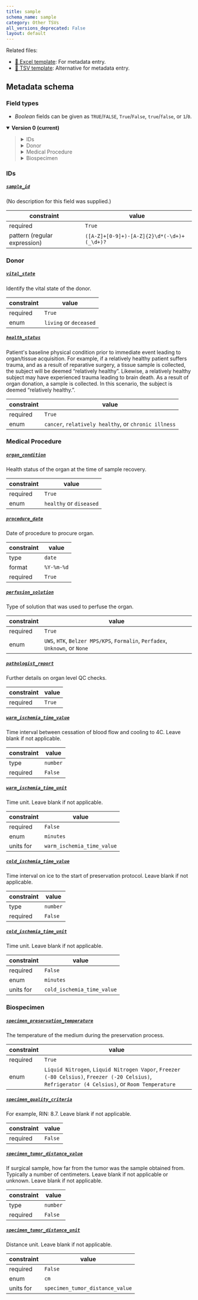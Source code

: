 ```yaml
---
title: sample
schema_name: sample
category: Other TSVs
all_versions_deprecated: False
layout: default
---
```


Related files:

- [📝 Excel template](https://raw.githubusercontent.com/hubmapconsortium/ingest-validation-tools/main/docs/sample/sample.xlsx): For metadata entry.
- [📝 TSV template](https://raw.githubusercontent.com/hubmapconsortium/ingest-validation-tools/main/docs/sample/sample.tsv): Alternative for metadata entry.





## Metadata schema

### Field types
- *Boolean* fields can be given as `TRUE`/`FALSE`, `True`/`False`, `true`/`false`, or `1`/`0`.  


<details markdown="1" open="true"><summary><b>Version 0 (current)</b></summary>

<blockquote markdown="1">

<details markdown="1"><summary>IDs</summary>

[`sample_id`](#sample_id)<br>

</details>
<details markdown="1"><summary>Donor</summary>

[`vital_state`](#vital_state)<br>
[`health_status`](#health_status)<br>

</details>
<details markdown="1"><summary>Medical Procedure</summary>

[`organ_condition`](#organ_condition)<br>
[`procedure_date`](#procedure_date)<br>
[`perfusion_solution`](#perfusion_solution)<br>
[`pathologist_report`](#pathologist_report)<br>
[`warm_ischemia_time_value`](#warm_ischemia_time_value)<br>
[`warm_ischemia_time_unit`](#warm_ischemia_time_unit)<br>
[`cold_ischemia_time_value`](#cold_ischemia_time_value)<br>
[`cold_ischemia_time_unit`](#cold_ischemia_time_unit)<br>

</details>
<details markdown="1"><summary>Biospecimen</summary>

[`specimen_preservation_temperature`](#specimen_preservation_temperature)<br>
[`specimen_quality_criteria`](#specimen_quality_criteria)<br>
[`specimen_tumor_distance_value`](#specimen_tumor_distance_value)<br>
[`specimen_tumor_distance_unit`](#specimen_tumor_distance_unit)<br>
</details>

</blockquote>

### IDs

<a name="sample_id"></a>
##### [`sample_id`](#sample_id)
(No description for this field was supplied.)

| constraint | value |
| --- | --- |
| required | `True` |
| pattern (regular expression) | <code>([A-Z]+[0-9]+)-[A-Z]{2}\d*(-\d+)+(_\d+)?</code> |

### Donor

<a name="vital_state"></a>
##### [`vital_state`](#vital_state)
Identify the vital state of the donor.

| constraint | value |
| --- | --- |
| required | `True` |
| enum | `living` or `deceased` |

<a name="health_status"></a>
##### [`health_status`](#health_status)
Patient's baseline physical condition prior to immediate event leading to organ/tissue acquisition. For example, if a relatively healthy patient suffers trauma, and as a result of reparative surgery, a tissue sample is collected, the subject will be deemed “relatively healthy”.   Likewise, a relatively healthy subject may have experienced trauma leading to brain death.  As a result of organ donation, a sample is collected.  In this scenario, the subject is deemed “relatively healthy.”.

| constraint | value |
| --- | --- |
| required | `True` |
| enum | `cancer`, `relatively healthy`, or `chronic illness` |

### Medical Procedure

<a name="organ_condition"></a>
##### [`organ_condition`](#organ_condition)
Health status of the organ at the time of sample recovery.

| constraint | value |
| --- | --- |
| required | `True` |
| enum | `healthy` or `diseased` |

<a name="procedure_date"></a>
##### [`procedure_date`](#procedure_date)
Date of procedure to procure organ.

| constraint | value |
| --- | --- |
| type | `date` |
| format | `%Y-%m-%d` |
| required | `True` |

<a name="perfusion_solution"></a>
##### [`perfusion_solution`](#perfusion_solution)
Type of solution that was used to perfuse the organ.

| constraint | value |
| --- | --- |
| required | `True` |
| enum | `UWS`, `HTK`, `Belzer MPS/KPS`, `Formalin`, `Perfadex`, `Unknown`, or `None` |

<a name="pathologist_report"></a>
##### [`pathologist_report`](#pathologist_report)
Further details on organ level QC checks.

| constraint | value |
| --- | --- |
| required | `True` |

<a name="warm_ischemia_time_value"></a>
##### [`warm_ischemia_time_value`](#warm_ischemia_time_value)
Time interval between cessation of blood flow and cooling to 4C. Leave blank if not applicable.

| constraint | value |
| --- | --- |
| type | `number` |
| required | `False` |

<a name="warm_ischemia_time_unit"></a>
##### [`warm_ischemia_time_unit`](#warm_ischemia_time_unit)
Time unit. Leave blank if not applicable.

| constraint | value |
| --- | --- |
| required | `False` |
| enum | `minutes` |
| units for | `warm_ischemia_time_value` |

<a name="cold_ischemia_time_value"></a>
##### [`cold_ischemia_time_value`](#cold_ischemia_time_value)
Time interval on ice to the start of preservation protocol. Leave blank if not applicable.

| constraint | value |
| --- | --- |
| type | `number` |
| required | `False` |

<a name="cold_ischemia_time_unit"></a>
##### [`cold_ischemia_time_unit`](#cold_ischemia_time_unit)
Time unit. Leave blank if not applicable.

| constraint | value |
| --- | --- |
| required | `False` |
| enum | `minutes` |
| units for | `cold_ischemia_time_value` |

### Biospecimen

<a name="specimen_preservation_temperature"></a>
##### [`specimen_preservation_temperature`](#specimen_preservation_temperature)
The temperature of the medium during the preservation process.

| constraint | value |
| --- | --- |
| required | `True` |
| enum | `Liquid Nitrogen`, `Liquid Nitrogen Vapor`, `Freezer (-80 Celsius)`, `Freezer (-20 Celsius)`, `Refrigerator (4 Celsius)`, or `Room Temperature` |

<a name="specimen_quality_criteria"></a>
##### [`specimen_quality_criteria`](#specimen_quality_criteria)
For example, RIN: 8.7. Leave blank if not applicable.

| constraint | value |
| --- | --- |
| required | `False` |

<a name="specimen_tumor_distance_value"></a>
##### [`specimen_tumor_distance_value`](#specimen_tumor_distance_value)
If surgical sample, how far from the tumor was the sample obtained from. Typically a number of centimeters. Leave blank if not applicable or unknown. Leave blank if not applicable.

| constraint | value |
| --- | --- |
| type | `number` |
| required | `False` |

<a name="specimen_tumor_distance_unit"></a>
##### [`specimen_tumor_distance_unit`](#specimen_tumor_distance_unit)
Distance unit. Leave blank if not applicable.

| constraint | value |
| --- | --- |
| required | `False` |
| enum | `cm` |
| units for | `specimen_tumor_distance_value` |

</details>

